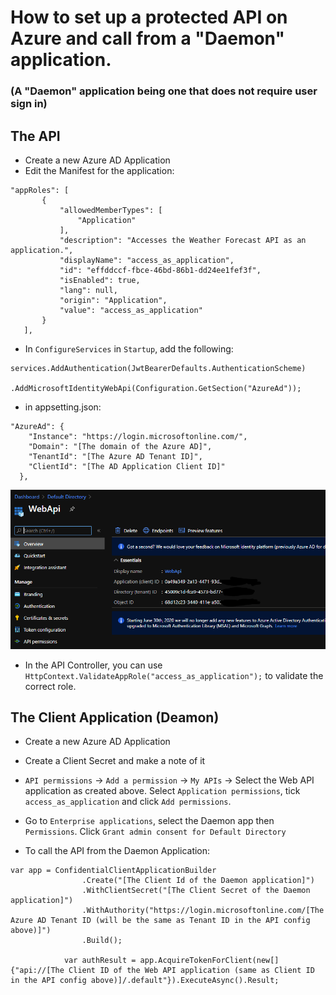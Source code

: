 # How to set up a protected API on Azure and call from a "Daemon" application.
### (A "Daemon" application being one that does not require user sign in)

## The API

- Create a new Azure AD Application
- Edit the Manifest for the application:
 ```
 "appRoles": [
		{
			"allowedMemberTypes": [
				"Application"
			],
			"description": "Accesses the Weather Forecast API as an application.",
			"displayName": "access_as_application",
			"id": "effddccf-fbce-46bd-86b1-dd24ee1fef3f",
			"isEnabled": true,
			"lang": null,
			"origin": "Application",
			"value": "access_as_application"
		}
	],
```
- In `ConfigureServices` in `Startup`, add the following:

```
services.AddAuthentication(JwtBearerDefaults.AuthenticationScheme)
                .AddMicrosoftIdentityWebApi(Configuration.GetSection("AzureAd"));
```
- in appsetting.json:
```
"AzureAd": {
    "Instance": "https://login.microsoftonline.com/",
    "Domain": "[The domain of the Azure AD]",
    "TenantId": "[The Azure AD Tenant ID]",
    "ClientId": "[The AD Application Client ID]"
  },
```
![Web API Registration Details](/screenshots/webapiregistration.png?raw=true)

- In the API Controller, you can use `HttpContext.ValidateAppRole("access_as_application");` to validate the correct role.

## The Client Application (Deamon)

- Create a new Azure AD Application
- Create a Client Secret and make a note of it
- `API permissions` -> `Add a permission` -> `My APIs` -> Select the Web API application as created above.  Select `Application permissions`, tick `access_as_application` and click `Add permissions`.
- Go to `Enterprise applications`, select the Daemon app then `Permissions`. Click `Grant admin consent for Default Directory`

- To call the API from the Daemon Application:

```
var app = ConfidentialClientApplicationBuilder
                .Create("[The Client Id of the Daemon application]")
                .WithClientSecret("[The Client Secret of the Daemon application]")
                .WithAuthority("https://login.microsoftonline.com/[The Azure AD Tenant ID (will be the same as Tenant ID in the API config above)]")
                .Build();

            var authResult = app.AcquireTokenForClient(new[] {"api://[The Client ID of the Web API application (same as Client ID in the API config above)]/.default"}).ExecuteAsync().Result;
            
```